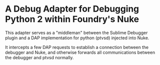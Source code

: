 # A Debug Adapter for Debugging Python 2 within Foundry's Nuke

This adapter serves as a "middleman" between the Sublime Debugger plugin 
and a DAP implementation for python (ptvsd) injected into Nuke.

It intercepts a few DAP requests to establish a connection between the debugger and Nuke, and 
otherwise forwards all communications between the debugger and ptvsd normally.
